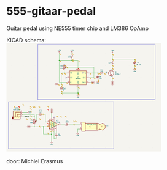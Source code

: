 # 555-gitaar-pedal
Guitar pedal using NE555 timer chip and LM386 OpAmp

KICAD schema:<br>
<img src="https://github.com/pappavis/555-gitaar-pedal/blob/main/img/555-gitaar-pedal-schema_2.png?raw=true" width="80%" height="80%">

door: Michiel Erasmus
